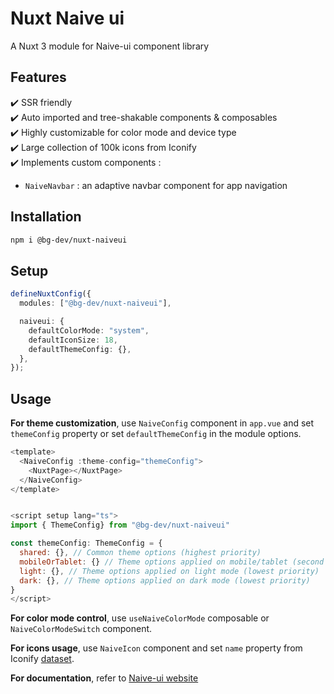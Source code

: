 # Nuxt Naive ui

A Nuxt 3 module for Naive-ui component library

## Features

✔️ SSR friendly<br>
✔️ Auto imported and tree-shakable components & composables<br>
✔️ Highly customizable for color mode and device type<br>
✔️ Large collection of 100k icons from Iconify<br>
✔️ Implements custom components :

- `NaiveNavbar` : an adaptive navbar component for app navigation

## Installation

```bash
npm i @bg-dev/nuxt-naiveui
```

## Setup

```ts
defineNuxtConfig({
  modules: ["@bg-dev/nuxt-naiveui"],

  naiveui: {
    defaultColorMode: "system",
    defaultIconSize: 18,
    defaultThemeConfig: {},
  },
});
```

## Usage

**For theme customization**, use `NaiveConfig` component in `app.vue` and set `themeConfig` property or set `defaultThemeConfig` in the module options.

```javascript
<template>
  <NaiveConfig :theme-config="themeConfig">
    <NuxtPage></NuxtPage>
  </NaiveConfig>
</template>


<script setup lang="ts">
import { ThemeConfig} from "@bg-dev/nuxt-naiveui"

const themeConfig: ThemeConfig = {
  shared: {}, // Common theme options (highest priority)
  mobileOrTablet: {} // Theme options applied on mobile/tablet (second highest priority)
  light: {}, // Theme options applied on light mode (lowest priority)
  dark: {}, // Theme options applied on dark mode (lowest priority)
}
</script>
```

**For color mode control**, use `useNaiveColorMode` composable or `NaiveColorModeSwitch` component.

**For icons usage**, use `NaiveIcon` component and set `name` property from Iconify [dataset](https://icones.js.org/).

**For documentation**, refer to [Naive-ui website](https://www.naiveui.com/en-US/os-theme/docs/introduction)

